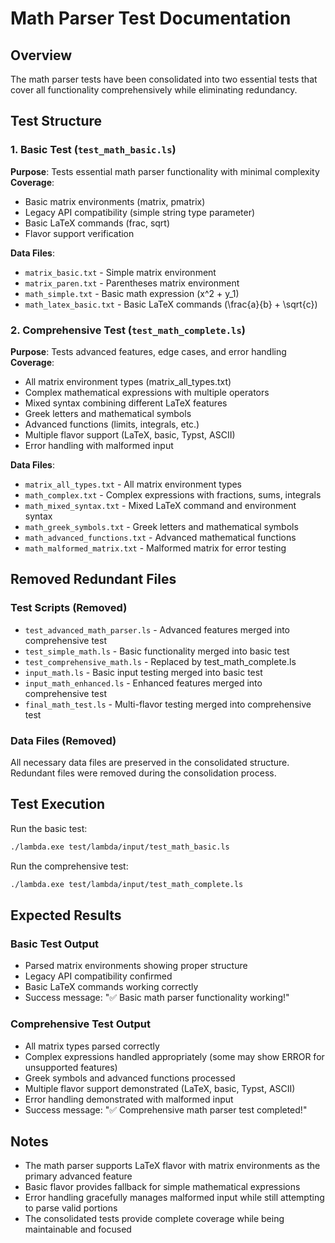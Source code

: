 # Math Parser Test Documentation

## Overview
The math parser tests have been consolidated into two essential tests that cover all functionality comprehensively while eliminating redundancy.

## Test Structure

### 1. Basic Test (`test_math_basic.ls`)
**Purpose**: Tests essential math parser functionality with minimal complexity
**Coverage**:
- Basic matrix environments (matrix, pmatrix)
- Legacy API compatibility (simple string type parameter)
- Basic LaTeX commands (frac, sqrt)
- Flavor support verification

**Data Files**:
- `matrix_basic.txt` - Simple matrix environment
- `matrix_paren.txt` - Parentheses matrix environment  
- `math_simple.txt` - Basic math expression (x^2 + y_1)
- `math_latex_basic.txt` - Basic LaTeX commands (\frac{a}{b} + \sqrt{c})

### 2. Comprehensive Test (`test_math_complete.ls`)
**Purpose**: Tests advanced features, edge cases, and error handling
**Coverage**:
- All matrix environment types (matrix_all_types.txt)
- Complex mathematical expressions with multiple operators
- Mixed syntax combining different LaTeX features
- Greek letters and mathematical symbols
- Advanced functions (limits, integrals, etc.)
- Multiple flavor support (LaTeX, basic, Typst, ASCII)
- Error handling with malformed input

**Data Files**:
- `matrix_all_types.txt` - All matrix environment types
- `math_complex.txt` - Complex expressions with fractions, sums, integrals
- `math_mixed_syntax.txt` - Mixed LaTeX command and environment syntax
- `math_greek_symbols.txt` - Greek letters and mathematical symbols
- `math_advanced_functions.txt` - Advanced mathematical functions
- `math_malformed_matrix.txt` - Malformed matrix for error testing

## Removed Redundant Files

### Test Scripts (Removed)
- `test_advanced_math_parser.ls` - Advanced features merged into comprehensive test
- `test_simple_math.ls` - Basic functionality merged into basic test  
- `test_comprehensive_math.ls` - Replaced by test_math_complete.ls
- `input_math.ls` - Basic input testing merged into basic test
- `input_math_enhanced.ls` - Enhanced features merged into comprehensive test
- `final_math_test.ls` - Multi-flavor testing merged into comprehensive test

### Data Files (Removed)
All necessary data files are preserved in the consolidated structure. Redundant files were removed during the consolidation process.

## Test Execution

Run the basic test:
```bash
./lambda.exe test/lambda/input/test_math_basic.ls
```

Run the comprehensive test:
```bash
./lambda.exe test/lambda/input/test_math_complete.ls
```

## Expected Results

### Basic Test Output
- Parsed matrix environments showing proper structure
- Legacy API compatibility confirmed
- Basic LaTeX commands working correctly
- Success message: "✅ Basic math parser functionality working!"

### Comprehensive Test Output  
- All matrix types parsed correctly
- Complex expressions handled appropriately (some may show ERROR for unsupported features)
- Greek symbols and advanced functions processed
- Multiple flavor support demonstrated (LaTeX, basic, Typst, ASCII)
- Error handling demonstrated with malformed input
- Success message: "✅ Comprehensive math parser test completed!"

## Notes
- The math parser supports LaTeX flavor with matrix environments as the primary advanced feature
- Basic flavor provides fallback for simple mathematical expressions
- Error handling gracefully manages malformed input while still attempting to parse valid portions
- The consolidated tests provide complete coverage while being maintainable and focused
